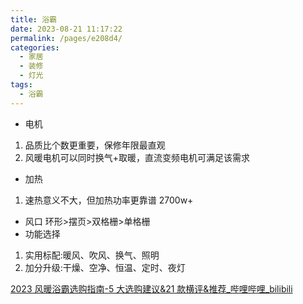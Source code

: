 ```yaml
---
title: 浴霸
date: 2023-08-21 11:17:22
permalink: /pages/e208d4/
categories:
  - 家居
  - 装修
  - 灯光
tags:
  - 浴霸
---
```


- 电机
1. 品质比个数更重要，保修年限最直观
2. 风暖电机可以同时换气+取暖，直流变频电机可满足该需求
- 加热
1. 速热意义不大，但加热功率更靠谱 2700w+
- 风口
   环形>摆页>双格栅>单格栅
- 功能选择
1. 实用标配:暖风、吹风、换气、照明
2. 加分升级:干燥、空净、恒温、定时、夜灯

[2023 风暖浴霸选购指南-5 大选购建议&21 款横评&推荐_哔哩哔哩_bilibili](https://www.bilibili.com/video/BV17z4y1x7E1/)
